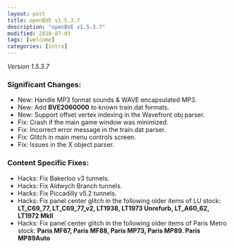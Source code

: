 ```yaml
---
layout: post
title: openBVE v1.5.3.7
description: "openBVE v1.5.3.7"
modified: 2018-07-03
tags: [welcome]
categories: [intro]
---
```


*Version 1.5.3.7*

### Significant Changes:
* New: Handle MP3 format sounds & WAVE encapsulated MP3.
* New: Add **BVE2060000** to known train.dat formats.
* New: Support offset vertex indexing in the Wavefront obj parser.
* Fix: Crash if the main game window was minimized.
* Fix: Incorrect error message in the train.dat parser.
* Fix: Glitch in main menu controls screen.
* Fix: Issues in the X object parser.

### Content Specific Fixes:
* Hacks: Fix Bakerloo v3 tunnels.
* Hacks: Fix Aldwych Branch tunnels.
* Hacks: Fix Piccadilly v5.2 tunnels.
* Hacks: Fix panel center glitch in the following older items of LU stock: **LT_C69_77, LT_C69_77_v2, LT1938, LT1973 Unrefurb, LT_A60_62, LT1972 MkII**
* Hacks: Fix panel center glitch in the following older items of Paris Metro stock: **Paris MF67, Paris MF88, Paris MP73, Paris MP89. Paris MP89Auto**
